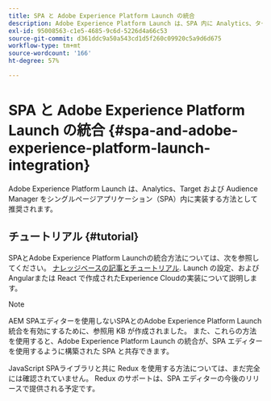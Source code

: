 ```yaml
---
title: SPA と Adobe Experience Platform Launch の統合
description: Adobe Experience Platform Launch は、SPA 内に Analytics、ターゲットおよび Audience Manager を実装する方法として推奨されます。
exl-id: 95008563-c1e5-4685-9c6d-5226d4a66c53
source-git-commit: d361ddc9a50a543cd1d5f260c09920c5a9d6d675
workflow-type: tm+mt
source-wordcount: '166'
ht-degree: 57%

---
```


# SPA と Adobe Experience Platform Launch の統合 {#spa-and-adobe-experience-platform-launch-integration}

Adobe Experience Platform Launch は、Analytics、Target および Audience Manager をシングルページアプリケーション（SPA）内に実装する方法として推奨されます。

## チュートリアル {#tutorial}

SPAとAdobe Experience Platform Launchの統合方法については、次を参照してください。 [ナレッジベースの記事とチュートリアル](https://experienceleague.adobe.com/docs/experience-manager-learn/sites/spa-editor/spa-editor-framework-feature-video-use.html?lang=ja). Launch の設定、およびAngularまたは React で作成されたExperience Cloudの実装について説明します。

>[!NOTE]
>
>AEM SPAエディターを使用しないSPAとのAdobe Experience Platform Launch統合を有効にするために、参照用 KB が作成されました。 また、これらの方法を使用すると、Adobe Experience Platform Launch の統合が、SPA エディターを使用するように構築された SPA と共存できます。
>
>JavaScript SPAライブラリと共に Redux を使用する方法については、まだ完全には確認されていません。 Redux のサポートは、SPA エディターの今後のリリースで提供される予定です。
